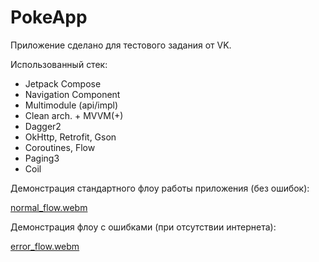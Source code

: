 # PokeApp

Приложение сделано для тестового задания от VK.

Использованный стек:
* Jetpack Compose
* Navigation Component
* Multimodule (api/impl)
* Clean arch. + MVVM(+)
* Dagger2
* OkHttp, Retrofit, Gson
* Coroutines, Flow
* Paging3
* Coil

Демонстрация стандартного флоу работы приложения (без ошибок):

[normal_flow.webm](https://github.com/skid45/PokeApp/assets/47146472/5c692ecf-209f-4564-bb45-4a11a02d0222)


Демонстрация флоу с ошибками (при отсутствии интернета):

[error_flow.webm](https://github.com/skid45/PokeApp/assets/47146472/6d414be3-377b-442d-960b-bd4bbcba61ac)
